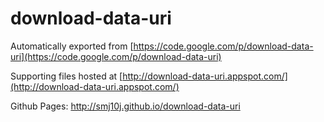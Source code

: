 download-data-uri
=================

Automatically exported from [https://code.google.com/p/download-data-uri](https://code.google.com/p/download-data-uri)

Supporting files hosted at [http://download-data-uri.appspot.com/](http://download-data-uri.appspot.com/)


Github Pages: http://smj10j.github.io/download-data-uri

